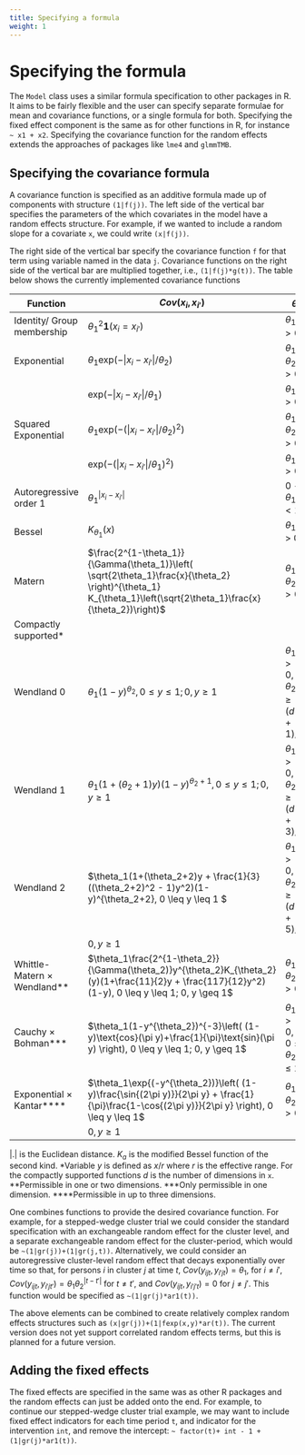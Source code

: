 ```yaml
---
title: Specifying a formula
weight: 1
---
```


# Specifying the formula
The `Model` class uses a similar formula specification to other packages in R. It aims to be fairly flexible and the user can specify separate formulae for mean and covariance functions, or a single formula for both. Specifying the fixed effect component is the same as for other functions in R, for instance `~ x1 + x2`. Specifying the covariance function for the random effects extends the approaches of packages like `lme4` and `glmmTMB`.

## Specifying the covariance formula
A covariance function is specified as an additive formula made up of components with structure `(1|f(j))`. The left side of the vertical bar specifies the parameters of the which covariates in the model have a random effects structure. For example, if we wanted to include a random slope for a covariate `x`, we could write `(x|f(j))`. 

The right side of the vertical bar specify the covariance function `f` for that term using variable named in the data `j`. Covariance functions on the right side of the vertical bar are multiplied together, i.e., `(1|f(j)*g(t))`. The table below shows the currently implemented covariance functions

| Function | $Cov(x_i,x_{i'})$ | $\theta$ | `Code` |
|----------|-------------------|----------|--------|
| Identity/ Group membership | $\theta_1^2 \mathbf{1}(x_i = x_{i'})$ | $\theta_1 > 0$ | `gr(x)` |
| Exponential | $\theta_1 \text{exp}(- \vert x_i - x_{i'}\vert / \theta_2 )$ | $\theta_1,\theta_2 > 0$ | `fexp(x)`|
| | $\text{exp}(- \vert x_i - x_{i'}\vert /\theta_1)$ | $\theta_1 > 0$ | `fexp0(x)` |
| Squared Exponential | $\theta_1 \text{exp}(- (\vert x_i - x_{i'}\vert / \theta_2)^2)$ | $\theta_1,\theta_2 > 0$ | `sqexp(x)` |
| | $\text{exp}(-( \vert x_i - x_{i'}\vert/\theta_1)^2 )$ | $\theta_1 > 0$ | `sqexp0(x)` |
| Autoregressive order 1 | $\theta_1^{\vert x_i - x_{i'} \vert}$ | $0 < \theta_1 < 1$ | `ar1(x)` |
| Bessel | $K_{\theta_1}(x)$ | $\theta_1$ > 0 | `bessel(x)` |
| Matern | $\frac{2^{1-\theta_1}}{\Gamma(\theta_1)}\left( \sqrt{2\theta_1}\frac{x}{\theta_2} \right)^{\theta_1} K_{\theta_1}\left(\sqrt{2\theta_1}\frac{x}{\theta_2})\right)$ | $\theta_1,\theta_2 > 0$ | `matern(x)` |
| Compactly supported* | || |
| Wendland 0 | $\theta_1(1-y)^{\theta_2}, 0 \leq y \leq 1; 0, y \geq 1$ | $\theta_1>0, \theta_2 \geq (d+1)/2$ | `wend0(x)` |
| Wendland 1 | $\theta_1(1+(\theta_2+1)y)(1-y)^{\theta_2+1}, 0 \leq y \leq 1; 0, y \geq 1$ | $\theta_1>0, \theta_2 \geq (d+3)/2$ | `wend1(x)` |
| Wendland 2 | $\theta_1(1+(\theta_2+2)y + \frac{1}{3}((\theta_2+2)^2 - 1)y^2)(1-y)^{\theta_2+2}, 0 \leq y \leq 1 $ | $\theta_1>0,\theta_2 \geq (d+5)/2$ | `wend1(x)` |
| | $0, y \geq 1$ | | |
| Whittle-Matern $\times$ Wendland** | $\theta_1\frac{2^{1-\theta_2}}{\Gamma(\theta_2)}y^{\theta_2}K_{\theta_2}(y)(1+\frac{11}{2}y + \frac{117}{12}y^2)(1-y), 0 \leq y \leq 1; 0, y \geq 1$ | $\theta_1,\theta_2 > 0$ | `prodwm(x)` |
| Cauchy $\times$ Bohman*** | $\theta_1(1-y^{\theta_2})^{-3}\left( (1-y)\text{cos}(\pi y)+\frac{1}{\pi}\text{sin}(\pi y) \right), 0 \leq y \leq 1; 0, y \geq 1$ | $\theta_1>0, 0 \leq \theta_2 \leq 2$ | `prodcb(x)` |
| Exponential $\times$ Kantar**** | $\theta_1\exp{(-y^{\theta_2})}\left( (1-y)\frac{\sin{(2\pi y)}}{2\pi y} + \frac{1}{\pi}\frac{1-\cos{(2\pi y)}}{2\pi y} \right), 0 \leq y \leq 1$ | $\theta_1,\theta_2 > 0$ | `prodek(x)` |
| | $0, y \geq 1$ | | |

$\vert . \vert$ is the Euclidean distance. $K_a$ is the modified Bessel function of the second kind. 
*Variable $y$ is defined as $x/r$ where $r$ is the effective range. For the compactly supported functions $d$ is the number of dimensions in `x`. 
**Permissible in one or two dimensions. ***Only permissible in one dimension. ****Permissible in up to three dimensions.

One combines functions to provide the desired covariance function. For example, for a stepped-wedge cluster trial we could consider the standard specification with an exchangeable random effect for the cluster level, and a separate exchangeable random effect for the cluster-period, which would be `~(1|gr(j))+(1|gr(j,t))`. Alternatively, we could consider an autoregressive cluster-level random effect that decays exponentially over time so that, for persons $i$ in cluster $j$ at time $t$, $Cov(y_{ijt},y_{i'jt}) = \theta_1$, for $i\neq i'$, $Cov(y_{ijt},y_{i'jt'}) = \theta_1 \theta_2^{\vert t-t' \vert}$ for $t \neq t'$, and $Cov(y_{ijt},y_{i'j't}) = 0$ for $j \neq j'$. This function would be specified as `~(1|gr(j)*ar1(t))`.

The above elements can be combined to create relatively complex random effects structures such as `(x|gr(j))+(1|fexp(x,y)*ar(t))`. The current version does not yet support correlated random effects terms, but this is planned for a future version.

## Adding the fixed effects
The fixed effects are specified in the same was as other R packages and the random effects can just be added onto the end. For example, to continue our stepped-wedge cluster trial example, we may want to include fixed effect indicators for each time period `t`, and indicator for the intervention `int`, and remove the intercept: `~ factor(t)+ int - 1 + (1|gr(j)*ar1(t))`.

